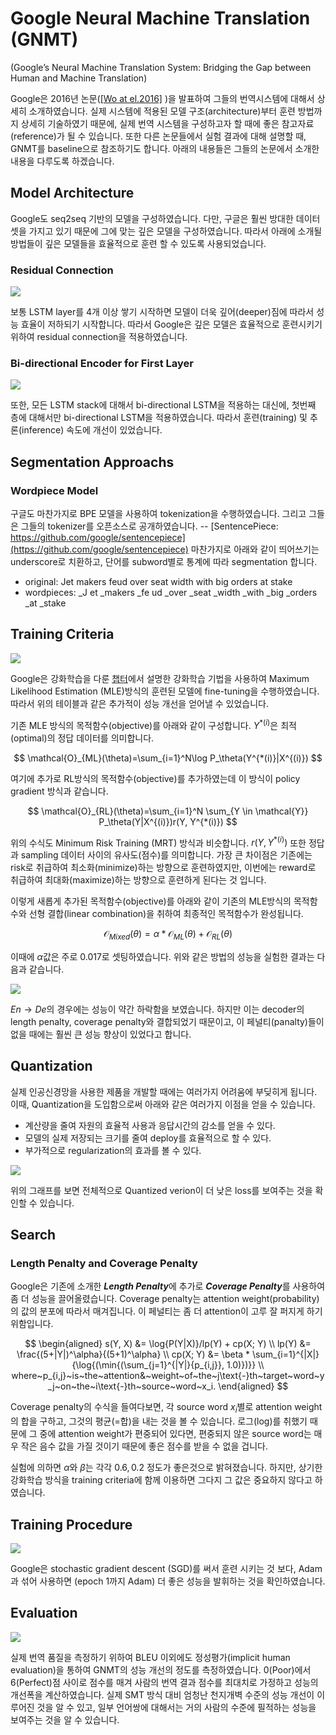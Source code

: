 # Google Neural Machine Translation \(GNMT\)
(Google’s Neural Machine Translation System: Bridging the Gap between Human and Machine Translation)

Google은 2016년 논문([\[Wo at el.2016\]](https://arxiv.org/pdf/1609.08144.pdf)
)을 발표하여 그들의 번역시스템에 대해서 상세히 소개하였습니다. 실제 시스템에 적용된 모델 구조(architecture)부터 훈련 방법까지 상세히 기술하였기 때문에, 실제 번역 시스템을 구성하고자 할 때에 좋은 참고자료(reference)가 될 수 있습니다. 또한 다른 논문들에서 실험 결과에 대해 설명할 때, GNMT를 baseline으로 참조하기도 합니다. 아래의 내용들은 그들의 논문에서 소개한 내용을 다루도록 하겠습니다.

## Model Architecture

Google도 seq2seq 기반의 모델을 구성하였습니다. 다만, 구글은 훨씬 방대한 데이터셋을 가지고 있기 때문에 그에 맞는 깊은 모델을 구성하였습니다. 따라서 아래에 소개될 방법들이 깊은 모델들을 효율적으로 훈련 할 수 있도록 사용되었습니다.

### Residual Connection

![](/assets/nmt-gnmt-1.png)

보통 LSTM layer를 4개 이상 쌓기 시작하면 모델이 더욱 깊어(deeper)짐에 따라서 성능 효율이 저하되기 시작합니다. 따라서 Google은 깊은 모델은 효율적으로 훈련시키기 위하여 residual connection을 적용하였습니다.

### Bi-directional Encoder for First Layer

![](/assets/nmt-gnmt-2.png)

또한, 모든 LSTM stack에 대해서 bi-directional LSTM을 적용하는 대신에, 첫번째 층에 대해서만 bi-directional LSTM을 적용하였습니다. 따라서 훈련(training) 및 추론(inference) 속도에 개선이 있었습니다.

## Segmentation Approachs

### Wordpiece Model

구글도 마찬가지로 BPE 모델을 사용하여 tokenization을 수행하였습니다. 그리고 그들은 그들의 tokenizer를 오픈소스로 공개하였습니다. -- [SentencePiece: https://github.com/google/sentencepiece](https://github.com/google/sentencepiece) 마찬가지로 아래와 같이 띄어쓰기는 underscore로 치환하고, 단어를 subword별로 통계에 따라 segmentation 합니다.

- original: Jet makers feud over seat width with big orders at stake
- wordpieces: _J et _makers _fe ud _over _seat _width _with _big _orders _at _stake

## Training Criteria

![](/assets/nmt-gnmt-5.png)

Google은 강화학습을 다룬 [챕터](reinforcement-learning/cover.md)에서 설명한 강화학습 기법을 사용하여 Maximum Likelihood Estimation (MLE)방식의 훈련된 모델에 fine-tuning을 수행하였습니다. 따라서 위의 테이블과 같은 추가적이 성능 개선을 얻어낼 수 있었습니다.

기존 MLE 방식의 목적함수(objective)를 아래와 같이 구성합니다. $Y^{*(i)}$은 최적(optimal)의 정답 데이터를 의미합니다.

$$
\mathcal{O}_{ML}(\theta)=\sum_{i=1}^N\log P_\theta(Y^{*(i)}|X^{(i)})
$$

여기에 추가로 RL방식의 목적함수(objective)를 추가하였는데 이 방식이 policy gradient 방식과 같습니다.

$$
\mathcal{O}_{RL}(\theta)=\sum_{i=1}^N \sum_{Y \in \mathcal{Y}} P_\theta(Y|X^{(i)})r(Y, Y^{*(i)})
$$

위의 수식도 Minimum Risk Training (MRT) 방식과 비슷합니다. $r(Y, Y^{*(i)})$ 또한 정답과 sampling 데이터 사이의 유사도(점수)를 의미합니다. 가장 큰 차이점은 기존에는 risk로 취급하여 최소화(minimize)하는 방향으로 훈련하였지만, 이번에는 reward로 취급하여 최대화(maximize)하는 방향으로 훈련하게 된다는 것 입니다.

이렇게 새롭게 추가된 목적함수(objective)를 아래와 같이 기존의 MLE방식의 목적함수와 선형 결합(linear combination)을 취하여 최종적인 목적함수가 완성됩니다.

$$
\mathcal{O}_{Mixed}(\theta)=\alpha*\mathcal{O}_{ML}(\theta)+\mathcal{O}_{RL}(\theta)
$$

이때에 $\alpha$값은 주로 0.017로 셋팅하였습니다. 위와 같은 방법의 성능을 실험한 결과는 다음과 같습니다.

![](/assets/nmt-gnmt-5.png)

$En \rightarrow De$의 경우에는 성능이 약간 하락함을 보였습니다. 하지만 이는 decoder의 length penalty, coverage penalty와 결합되었기 때문이고, 이 페널티(panalty)들이 없을 때에는 훨씬 큰 성능 향상이 있었다고 합니다.

## Quantization

실제 인공신경망을 사용한 제품을 개발할 때에는 여러가지 어려움에 부딪히게 됩니다. 이때, Quantization을 도입함으로써 아래와 같은 여러가지 이점을 얻을 수 있습니다.

- 계산량을 줄여 자원의 효율적 사용과 응답시간의 감소를 얻을 수 있다.
- 모델의 실제 저장되는 크기를 줄여 deploy를 효율적으로 할 수 있다.
- 부가적으로 regularization의 효과를 볼 수 있다.

![](/assets/nmt-gnmt-3.png)

위의 그래프를 보면 전체적으로 Quantized verion이 더 낮은 loss를 보여주는 것을 확인할 수 있습니다.

## Search

### Length Penalty and Coverage Penalty

Google은 기존에 소개한 ***Length Penalty***에 추가로 ***Coverage Penalty***를 사용하여 좀 더 성능을 끌어올렸습니다. Coverage penalty는 attention weight(probability)의 값의 분포에 따라서 매겨집니다. 이 페널티는 좀 더 attention이 고루 잘 퍼지게 하기 위함입니다.

$$
\begin{aligned}
s(Y, X) &= \log{P(Y|X)}/lp(Y) + cp(X; Y) \\
lp(Y) &= \frac{(5+|Y|)^\alpha}{(5+1)^\alpha} \\
cp(X; Y) &= \beta * \sum_{i=1}^{|X|}{\log{(\min{(\sum_{j=1}^{|Y|}{p_{i,j}}, 1.0)})}} \\
where~p_{i,j}~is~the~attention&~weight~of~the~j\text{-}th~target~word~y_j~on~the~i\text{-}th~source~word~x_i.
\end{aligned}
$$

Coverage penalty의 수식을 들여다보면, 각 source word $x_i$별로 attention weight의 합을 구하고, 그것의 평균(=합)을 내는 것을 볼 수 있습니다. 로그(log)를 취했기 때문에 그 중에 attention weight가 편중되어 있다면, 편중되지 않은 source word는 매우 작은 음수 값을 가질 것이기 때문에 좋은 점수를 받을 수 없을 겁니다.

실험에 의하면 $\alpha$와 $\beta$는 각각 $0.6, 0.2$ 정도가 좋은것으로 밝혀졌습니다. 하지만, 상기한 강화학습 방식을 training criteria에 함께 이용하면 그다지 그 값은 중요하지 않다고 하였습니다.

## Training Procedure

![](/assets/nmt-gnmt-4.png)

Google은 stochastic gradient descent (SGD)를 써서 훈련 시키는 것 보다, Adam과 섞어 사용하면 (epoch 1까지 Adam) 더 좋은 성능을 발휘하는 것을 확인하였습니다.

## Evaluation

![](/assets/nmt-gnmt-6.png)

실제 번역 품질을 측정하기 위하여 BLEU 이외에도 정성평가(implicit human evaluation)을 통하여 GNMT의 성능 개선의 정도를 측정하였습니다. 0(Poor)에서 6(Perfect)점 사이로 점수를 매겨 사람의 번역 결과 점수를 최대치로 가정하고 성능의 개선폭을 계산하였습니다. 실제 SMT 방식 대비 엄청난 천지개벽 수준의 성능 개선이 이루어진 것을 알 수 있고, 일부 언어쌍에 대해서는 거의 사람의 수준에 필적하는 성능을 보여주는 것을 알 수 있습니다.
